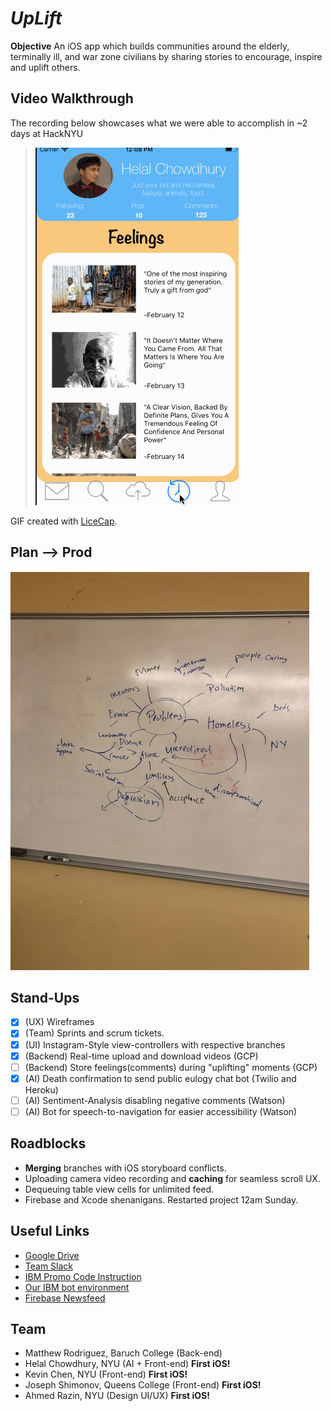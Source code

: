 # *UpLift*

**Objective** An iOS app which builds communities around the elderly, terminally ill, and war zone civilians by sharing stories to encourage, inspire and uplift others.

## Video Walkthrough
The recording below showcases what we were able to accomplish in ~2 days at HackNYU
> ![](mySite.gif)

GIF created with [LiceCap](http://www.cockos.com/licecap/).

## Plan --> Prod
![](p3.gif)

## Stand-Ups
- [x] (UX) Wireframes
- [x] (Team) Sprints and scrum tickets.
- [x] (UI) Instagram-Style view-controllers with respective branches
- [x] (Backend) Real-time upload and download videos (GCP)
- [ ] (Backend) Store feelings(comments) during "uplifting" moments (GCP)
- [x] (AI) Death confirmation to send public eulogy chat bot (Twilio and Heroku)
- [ ] (AI) Sentiment-Analysis disabling negative comments (Watson)
- [ ] (AI) Bot for speech-to-navigation for easier accessibility (Watson)

## Roadblocks
- **Merging** branches with iOS storyboard conflicts.
- Uploading camera video recording and **caching** for seamless scroll UX.
- Dequeuing table view cells for unlimited feed.
- Firebase and Xcode shenanigans. Restarted project 12am Sunday.

## Useful Links
- [Google Drive](https://drive.google.com/open?id=1dHydhyqqvsVpNMxRKkRf0O8zs_4H5GAJ)
- [Team Slack](https://hacknyu2019.slack.com/messages/GG8TW82EN/)
- [IBM Promo Code Instruction](https://cognitiveclass.ai/applying-ibm-cloud-promo-code/)
- [Our IBM bot environment](https://assistant-chat-us-east.watsonplatform.net/web/public/f99d0c1e-70d1-4d41-ae0f-17b78a42fb49)
- [Firebase Newsfeed](https://www.youtube.com/watch?v=Aw5Hb_A_eFI&t=625s)

## Team
- Matthew Rodriguez, Baruch College (Back-end)
- Helal Chowdhury, NYU (AI + Front-end) **First iOS!**
- Kevin Chen, NYU (Front-end) **First iOS!**
- Joseph Shimonov, Queens College (Front-end) **First iOS!**
- Ahmed Razin, NYU (Design UI/UX) **First iOS!**

